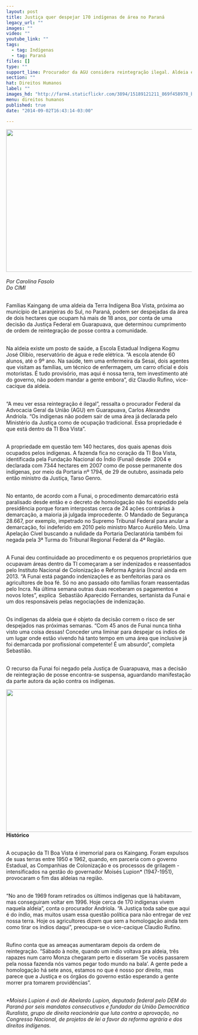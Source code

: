 ```yaml
---
layout: post
title: Justiça quer despejar 170 indígenas de área no Paraná
legacy_url: ""
images: ""
video: ""
youtube_link: ""
tags:
  - tag: Indígenas
  - tag: Paraná
files: []
type: ""
support_line: Procurador da AGU considera reintegração ilegal. Aldeia existe há mais de 18 anos e território foi declarado pela justiça como de ocupação tradicional.
section: ""
hat: Direitos Humanos
label: ""
images_hd: "http://farm4.staticflickr.com/3894/15189121211_869f458978_b.jpg"
menu: direitos humanos
published: true
date: "2014-09-02T16:43:14-03:00"

---
```

<p><em><img alt="" height="386" src="http://farm6.staticflickr.com/5590/15189117491_b00c651729_b.jpg" width="580" /><br />
<br />
Por Carolina Fasolo<br />
Do CIMI</em></p>

<p><br />
Fam&iacute;lias Kaingang de uma aldeia da Terra Ind&iacute;gena Boa Vista, pr&oacute;xima ao munic&iacute;pio de Laranjeiras do Sul, no Paran&aacute;, podem ser despejadas da &aacute;rea de dois hectares que ocupam h&aacute; mais de 18 anos, por conta de uma decis&atilde;o da Justi&ccedil;a Federal em Guarapuava, que determinou cumprimento de ordem de reintegra&ccedil;&atilde;o de posse contra a comunidade.</p>

<p><br />
Na aldeia existe um posto de sa&uacute;de, a Escola Estadual Ind&iacute;gena Kogmu Jos&eacute; Olibio, reservat&oacute;rio de &aacute;gua e rede el&eacute;trica. &ldquo;A escola atende 60 alunos, at&eacute; o 9&ordm; ano. Na sa&uacute;de, tem uma enfermeira da Sesai, dois agentes que visitam as fam&iacute;lias, um t&eacute;cnico de enfermagem, um carro oficial e dois motoristas. &Eacute; tudo provis&oacute;rio, mas aqui &eacute; nossa terra, tem investimento at&eacute; do governo, n&atilde;o podem mandar a gente embora&rdquo;, diz Claudio Rufino, vice-cacique da aldeia.</p>

<p><br />
&ldquo;A meu ver essa reintegra&ccedil;&atilde;o &eacute; ilegal&rdquo;, ressalta o procurador Federal da Advocacia Geral da Uni&atilde;o (AGU) em Guarapuava, Carlos Alexandre Andriola. &ldquo;Os ind&iacute;genas n&atilde;o podem sair de uma &aacute;rea j&aacute; declarada pelo Minist&eacute;rio da Justi&ccedil;a como de ocupa&ccedil;&atilde;o tradicional. Essa propriedade &eacute; que est&aacute; dentro da TI Boa Vista&rdquo;.</p>

<p><br />
A propriedade em quest&atilde;o tem 140 hectares, dos quais apenas dois ocupados pelos ind&iacute;genas. A fazenda fica no cora&ccedil;&atilde;o da TI Boa Vista, identificada pela Funda&ccedil;&atilde;o Nacional do &Iacute;ndio (Funai) desde &nbsp;2004 e declarada com 7344 hectares em 2007 como de posse permanente dos ind&iacute;genas, por meio da Portaria n&ordm; 1794, de 29 de outubro, assinada pelo ent&atilde;o ministro da Justi&ccedil;a, Tarso Genro.</p>

<p><br />
No entanto, de acordo com a Funai, o procedimento demarcat&oacute;rio est&aacute; paralisado desde ent&atilde;o e o decreto de homologa&ccedil;&atilde;o n&atilde;o foi expedido pela presid&ecirc;ncia porque foram interpostas cerca de 24 a&ccedil;&otilde;es contr&aacute;rias &agrave; demarca&ccedil;&atilde;o, a maioria j&aacute; julgada improcedente. O Mandado de Seguran&ccedil;a 28.667, por exemplo, impetrado no Supremo Tribunal Federal para anular a demarca&ccedil;&atilde;o, foi indeferido em 2010 pelo ministro Marco Aur&eacute;lio Melo. Uma Apela&ccedil;&atilde;o C&iacute;vel buscando a nulidade da Portaria Declarat&oacute;ria tamb&eacute;m foi negada pela 3&ordf; Turma do Tribunal Regional Federal da 4&ordf; Regi&atilde;o.</p>

<p><br />
A Funai deu continuidade ao procedimento e os pequenos propriet&aacute;rios que ocupavam &aacute;reas dentro da TI come&ccedil;aram a ser indenizados e reassentados pelo Instituto Nacional de Coloniza&ccedil;&atilde;o e Reforma Agr&aacute;ria (Incra) ainda em 2013. &ldquo;A Funai est&aacute; pagando indeniza&ccedil;&otilde;es e as benfeitorias para os agricultores de boa f&eacute;. S&oacute; no ano passado oito fam&iacute;lias foram reassentadas pelo Incra. Na &uacute;ltima semana outras duas receberam os pagamentos e novos lotes&rdquo;, explica &nbsp;Sebasti&atilde;o Aparecido Fernandes, sertanista da Funai e um dos respons&aacute;veis pelas negocia&ccedil;&otilde;es de indeniza&ccedil;&atilde;o.</p>

<p><br />
Os ind&iacute;genas da aldeia que &eacute; objeto da decis&atilde;o correm o risco de ser despejados nas pr&oacute;ximas semanas. &ldquo;Com 45 anos de Funai nunca tinha visto uma coisa dessas! Conceder uma liminar para despejar os &iacute;ndios de um lugar onde est&atilde;o vivendo h&aacute; tanto tempo em uma &aacute;rea que inclusive j&aacute; foi demarcada por profissional competente! &Eacute; um absurdo&rdquo;, completa Sebasti&atilde;o.</p>

<p><br />
O recurso da Funai foi negado pela Justi&ccedil;a de Guarapuava, mas a decis&atilde;o de reintegra&ccedil;&atilde;o de posse encontra-se suspensa, aguardando manifesta&ccedil;&atilde;o da parte autora da a&ccedil;&atilde;o contra os ind&iacute;genas.</p>

<p><img alt="" height="386" src="http://farm4.staticflickr.com/3894/15189121211_869f458978_b.jpg" width="580" /><br />
<strong>Hist&oacute;rico</strong></p>

<p><br />
A ocupa&ccedil;&atilde;o da TI Boa Vista &eacute; imemorial para os Kaingang. Foram expulsos de suas terras entre 1950 e 1962, quando, em parceria com o governo Estadual, as Companhias de Coloniza&ccedil;&atilde;o e os processos de grilagem - intensificados na gest&atilde;o do governador Mois&eacute;s Lupion* (1947-1951), provocaram o fim das aldeias na regi&atilde;o.</p>

<p><br />
&ldquo;No ano de 1969 foram retirados os &uacute;ltimos ind&iacute;genas que l&aacute; habitavam, mas conseguiram voltar em 1996. Hoje cerca de 170 ind&iacute;genas vivem naquela aldeia&rdquo;, conta o procurador Andriola. &ldquo;A Justi&ccedil;a toda sabe que aqui &eacute; do &iacute;ndio, mas muitos usam essa quest&atilde;o pol&iacute;tica para n&atilde;o entregar de vez nossa terra. Hoje os agricultores dizem que sem a homologa&ccedil;&atilde;o ainda tem como tirar os &iacute;ndios daqui&rdquo;, preocupa-se o vice-cacique Claudio Rufino.&nbsp;</p>

<p><br />
Rufino conta que as amea&ccedil;as aumentaram depois da ordem de reintegra&ccedil;&atilde;o. &ldquo;S&aacute;bado &agrave; noite, quando um &iacute;ndio voltava pra aldeia, tr&ecirc;s rapazes num carro Monza chegaram perto e disseram &lsquo;Se voc&ecirc;s passarem pela nossa fazenda n&oacute;s vamos pegar todo mundo na bala&rsquo;. A gente pede a homologa&ccedil;&atilde;o h&aacute; sete anos, estamos no que &eacute; nosso por direito, mas parece que a Justi&ccedil;a e os &oacute;rg&atilde;os do governo est&atilde;o esperando a gente morrer pra tomarem provid&ecirc;ncias&rdquo;.</p>

<p><br />
<em>*Mois&eacute;s Lupion &eacute; av&ocirc; de Abelardo Lupion, deputado federal pelo DEM do Paran&aacute; por seis mandatos consecutivos e fundador da Uni&atilde;o Democr&aacute;tica Ruralista, grupo de direita reacion&aacute;ria que luta contra a aprova&ccedil;&atilde;o, no Congresso Nacional, de projetos de lei a favor da reforma agr&aacute;ria e dos direitos ind&iacute;genas.</em></p>

